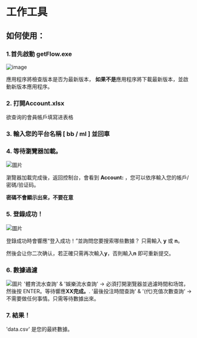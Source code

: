 # 工作工具


## 如何使用：
### 1.首先啟動 getFlow.exe
![image](https://user-images.githubusercontent.com/105668107/170881512-fde30837-a835-4008-957a-d9dedf164975.png)

應用程序將檢查版本是否为最新版本，
**如果不是**應用程序將下載最新版本，並啟動新版本應用程序。

### 2. 打開Account.xlsx
欲查询的會員帳戶填寫进表格

### 3. 輸入您的平台名稱 [ **bb** / **ml** ] 並回車

### 4. 等待瀏覽器加載。
  ![圖片](https://user-images.githubusercontent.com/105668107/170882347-b82afc3e-a08b-45ed-9dbb-e1686c87d774.png)

  瀏覽器加載完成後，返回控制台，會看到 **Account:** ，您可以依序輸入您的帳戶/密碼/验证码。

  **密碼不會顯示出來，不要在意**


### 5. 登錄成功！
  ![圖片](https://user-images.githubusercontent.com/105668107/170882585-a32cf936-0349-4dd8-811d-d612f0d95ace.png)

  登錄成功時會響應“登入成功！”並詢問您要搜索哪些數據？
  只需輸入 **y** 或 **n**。
  
  然後会让你二次确认，若正確只需再次輸入**y**，否則輸入**n** 即可重新提交。

### 6. 數據過濾
![圖片](https://user-images.githubusercontent.com/105668107/170883318-961c322c-58f1-413a-aa1c-4f7b7b10ec25.png)
  '體育流水查詢' & '娛樂流水查詢' -> 必須打開瀏覽器並過濾時間和场馆，然後按 ENTER。等待響應**XX完成。**.
  '最後投注時間查詢' & '(代)充值次數查詢' -> 不需要做任何事情。只需等待數據出來。

### 7. 結果！
   'data.csv' 是您的最終數據。
